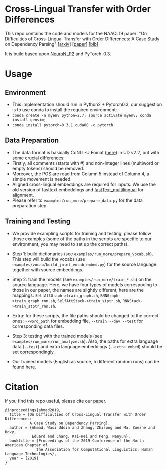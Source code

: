 # Cross-Lingual Transfer with Order Differences

This repo contains the code and models for the NAACL19 paper: "On Difficulties of Cross-Lingual Transfer with Order Differences: A Case Study on Dependency Parsing" [[arxiv]](https://arxiv.org/pdf/1811.00570.pdf) [[paper]]() [[bib]]()

It is build based upon [NeuroNLP2](https://github.com/XuezheMax/NeuroNLP2) and PyTorch-0.3.

# Usage

## Environment
* This implementation should run in Python2 + Pytorch0.3, our suggestion is to use conda to install the required environment:
* `conda create -n myenv python=2.7; source activate myenv; conda install gensim;`
* `conda install pytorch=0.3.1 cuda80 -c pytorch`

## Data Preparation
* The data format is basically CoNLL-U Fomat ([here](https://universaldependencies.org/format.html)) in UD v2.2, but with some crucial differences:
* Firstly, all comments (starts with #) and non-integer lines (multiword or empty tokens) should be removed.
* Moreover, the POS are read from Column 5 instead of Column 4, a simple movement is needed.
* Aligned cross-lingual embeddings are required for inputs. We use the old version of fasttext embeddings and [fastText_multilingual](https://github.com/Babylonpartners/fastText_multilingual) for alignment.
* Please refer to `examples/run_more/prepare_data.py` for the data preparation step.

## Training and Testing
* We provide exampling scripts for training and testing, please follow those examples (some of the paths in the scripts are specific to our environment, you may need to set up the correct paths).
* Step 1: build dictionaries (see `examples/run_more/prepare_vocab.sh`). This step will build the vocabs (use `examples/vocab/build_joint_vocab_embed.py`) for the source language together with source embeddings.
* Step 2: train the models (see `examples/run_more/train_*.sh`) on the source language. Here, we have four types of models correspoding to those in our paper, the names are slightly different, here are the mappings: `SelfAttGraph->train_graph.sh`, `RNNGraph->train_graph_rnn.sh`, `SelfAttStack->train_stptr.sh`, `RNNStack->train_stptr_rnn.sh`.
* Extra: for these scripts, the file paths should be changed to the correct ones: `--word_path` for embedding file, `--train --dev --test` for corresponding data files.
* Step 3: testing with the trained models (see `examples/run_more/run_analyze.sh`). Also, the paths for extra language data (`--test`) and extra language embeddings (`--extra_embed`) should be set correspondingly.

* Our trained models (English as source, 5 different random runs) can be found [here](https://www.google.com/url?q=https://drive.google.com/drive/u/2/folders/1je4RUuxcVT7VhNyy6dftv85cO-maHc1e&sa=D&source=hangouts&ust=1552094237684000&usg=AFQjCNE-fUsWqekSm_vtCOEQGOx8wU4W5A).

# Citation

If you find this repo useful, please cite our paper.

```
@inproceedings{ahmad2019,
  title = {On Difficulties of Cross-Lingual Transfer with Order Differences: 
           A Case Study on Dependency Parsing},
  author = {Ahmad, Wasi Uddin and Zhang, Zhisong and Ma, Zuezhe and Hovy, 
            Eduard and Chang, Kai-Wei and Peng, Nanyun},
  booktitle = {Proceedings of the 2019 Conference of the North American Chapter of 
              the Association for Computational Linguistics: Human Language Technologies},
  year = {2019}
}
```

